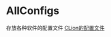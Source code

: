 # AllConfigs
存放各种软件的配置文件
[CLion的配置文件](https://github.com/WeetCheng/AllConfigs/raw/master/CLion2018.01_settings.jar?1538099353097)
